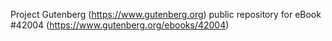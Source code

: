Project Gutenberg (https://www.gutenberg.org) public repository for eBook #42004 (https://www.gutenberg.org/ebooks/42004)
